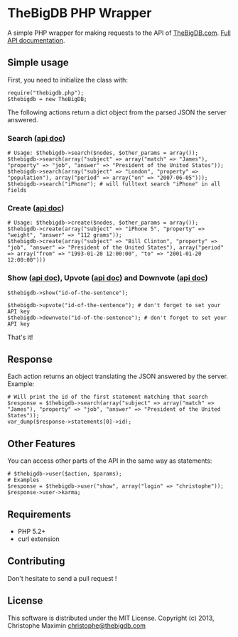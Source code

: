 # TheBigDB PHP Wrapper

A simple PHP wrapper for making requests to the API of [TheBigDB.com](http://thebigdb.com). [Full API documentation](http://thebigdb.com/api).

## Simple usage

First, you need to initialize the class with:
    
    require("thebigdb.php");
    $thebigdb = new TheBigDB;

The following actions return a dict object from the parsed JSON the server answered.


### Search \([api doc](http://thebigdb.com/api#statements-search)\)
  
    # Usage: $thebigdb->search($nodes, $other_params = array());
    $thebigdb->search(array("subject" => array("match" => "James"), "property" => "job", "answer" => "President of the United States"));
    $thebigdb->search(array("subject" => "London", "property" => "population"), array("period" => array("on" => "2007-06-05")));
    $thebigdb->search("iPhone"); # will fulltext search "iPhone" in all fields

### Create \([api doc](http://thebigdb.com/api#statements-create)\)
    
    # Usage: $thebigdb->create($nodes, $other_params = array());
    $thebigdb->create(array("subject" => "iPhone 5", "property" => "weight", "answer" => "112 grams"));
    $thebigdb->create(array("subject" => "Bill Clinton", "property" => "job", "answer" => "President of the United States"), array("period" => array("from" => "1993-01-20 12:00:00", "to" => "2001-01-20 12:00:00")))

### Show \([api doc](http://thebigdb.com/api#statements-show)\), Upvote \([api doc](http://thebigdb.com/api#statements-upvote)\) and Downvote \([api doc](http://thebigdb.com/api#statements-downvote)\)

    $thebigdb->show("id-of-the-sentence");

    $thebigdb->upvote("id-of-the-sentence"); # don't forget to set your API key
    $thebigdb->downvote("id-of-the-sentence"); # don't forget to set your API key

That's it!

## Response

Each action returns an object translating the JSON answered by the server.  
Example:
    
    # Will print the id of the first statement matching that search
    $response = $thebigdb->search(array("subject" => array("match" => "James"), "property" => "job", "answer" => "President of the United States"));
    var_dump($response->statements[0]->id);

## Other Features

You can access other parts of the API in the same way as statements:
    
    # $thebigdb->user($action, $params);
    # Examples
    $response = $thebigdb->user("show", array("login" => "christophe"));
    $response->user->karma;


## Requirements

* PHP 5.2+
* curl extension

## Contributing

Don't hesitate to send a pull request !

## License

This software is distributed under the MIT License. Copyright (c) 2013, Christophe Maximin <christophe@thebigdb.com>